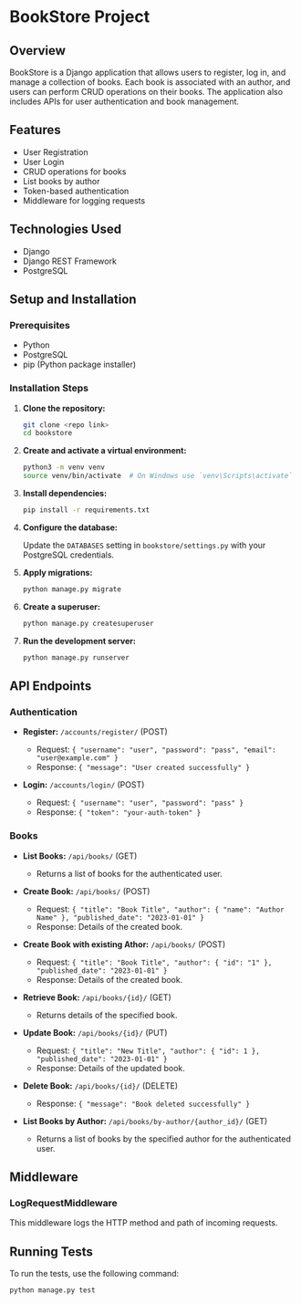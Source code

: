 # BookStore Project

## Overview

BookStore is a Django application that allows users to register, log in, and manage a collection of books. Each book is associated with an author, and users can perform CRUD operations on their books. The application also includes APIs for user authentication and book management.

## Features

- User Registration
- User Login
- CRUD operations for books
- List books by author
- Token-based authentication
- Middleware for logging requests

## Technologies Used

- Django
- Django REST Framework
- PostgreSQL

## Setup and Installation

### Prerequisites

- Python
- PostgreSQL
- pip (Python package installer)

### Installation Steps

1. **Clone the repository:**

    ```bash
    git clone <repo link>
    cd bookstore
    ```

2. **Create and activate a virtual environment:**

    ```bash
    python3 -m venv venv
    source venv/bin/activate  # On Windows use `venv\Scripts\activate`
    ```

3. **Install dependencies:**

    ```bash
    pip install -r requirements.txt
    ```

4. **Configure the database:**

    Update the `DATABASES` setting in `bookstore/settings.py` with your PostgreSQL credentials.

5. **Apply migrations:**

    ```bash
    python manage.py migrate
    ```

6. **Create a superuser:**

    ```bash
    python manage.py createsuperuser
    ```

7. **Run the development server:**

    ```bash
    python manage.py runserver
    ```

## API Endpoints

### Authentication

- **Register:** `/accounts/register/` (POST)
    - Request: `{ "username": "user", "password": "pass", "email": "user@example.com" }`
    - Response: `{ "message": "User created successfully" }`

- **Login:** `/accounts/login/` (POST)
    - Request: `{ "username": "user", "password": "pass" }`
    - Response: `{ "token": "your-auth-token" }`

### Books

- **List Books:** `/api/books/` (GET)
    - Returns a list of books for the authenticated user.

- **Create Book:** `/api/books/` (POST)
    - Request: `{ "title": "Book Title", "author": { "name": "Author Name" }, "published_date": "2023-01-01" }`
    - Response: Details of the created book.

- **Create Book with existing Athor:** `/api/books/` (POST)
    - Request: `{ "title": "Book Title", "author": { "id": "1" }, "published_date": "2023-01-01" }`
    - Response: Details of the created book.

- **Retrieve Book:** `/api/books/{id}/` (GET)
    - Returns details of the specified book.

- **Update Book:** `/api/books/{id}/` (PUT)
    - Request: `{ "title": "New Title", "author": { "id": 1 }, "published_date": "2023-01-01" }`
    - Response: Details of the updated book.

- **Delete Book:** `/api/books/{id}/` (DELETE)
    - Response: `{ "message": "Book deleted successfully" }`

- **List Books by Author:** `/api/books/by-author/{author_id}/` (GET)
    - Returns a list of books by the specified author for the authenticated user.

## Middleware

### LogRequestMiddleware

This middleware logs the HTTP method and path of incoming requests.

## Running Tests

To run the tests, use the following command:

```bash
python manage.py test
